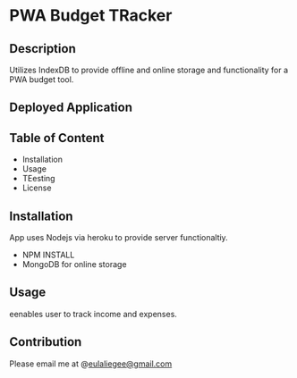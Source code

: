 # PWA Budget TRacker

## Description 

Utilizes IndexDB to provide offline and online storage and functionality for a PWA budget tool.


## Deployed Application

## Table of Content
* Installation
* Usage
* TEesting 
* License

## Installation 

App uses Nodejs via heroku to provide server functionaltiy. 

 * NPM INSTALL
 * MongoDB for online storage

 ## Usage 

 eenables user to track income and expenses.

 ## Contribution 

 Please email me at @eulaliegee@gmail.com 